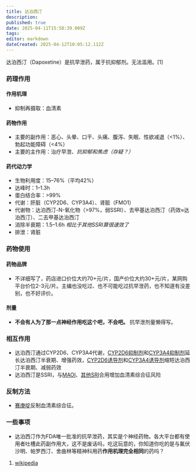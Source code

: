```yaml
---
title: 达泊西汀
description: 
published: true
date: 2025-04-11T15:58:39.009Z
tags: 
editor: markdown
dateCreated: 2025-04-12T10:05:12.112Z
---
```


达泊西汀（Dapoxetine）是抗早泄药，属于抗抑郁剂。无法滥用。[1]
### 药理作用
#### 作用机理
- 抑制再摄取：血清素
#### 药物作用
- 主要的副作用：恶心、头晕、口干、头痛、腹泻、失眠、性欲减退（<1%）、勃起功能障碍（<4%）
- 主要的主作用：治疗早泄、*抗抑郁和焦虑（存疑？）*
#### 药代动力学
- 生物利用度：15–76%（平均42%）
- 达峰时：1–1.3h
- 蛋白结合率：>99%
- 代谢：肝脏（CYP2D6、CYP3A4）、肾脏（FMO1）
- 代谢物：达泊西汀-N-氧化物（>97%，弱SSRI）、去甲基达泊西汀（药效≈达泊西汀）、二去甲基达泊西汀
- 消除半衰期：1.5–1.6h *相比于其他SSRI算很速效了*
- 排泄：肾脏
### 药物使用
#### 药物品牌
- 不详细写了，药店进口价位大约70+元/片，国产价位大约30+元/片，某网购平台价位2-3元/片。主编也没吃过、也不可能吃过抗早泄药，也不知道有没差别，也不好评价。
#### 剂量
- **不会有人为了那一点神经作用吃这个吧，不会吧。** 抗早泄剂量懒得写。
### 相互作用
- 达泊西汀通过CYP2D6、CYP3A4代谢，[CYP2D6抑制剂](/DXM/#CYP2D6%E6%8A%91%E5%88%B6%E5%89%82)和[CYP3A4抑制剂](/DXM/#CYP3A4%E6%8A%91%E5%88%B6%E5%89%82)延长达泊西汀半衰期、增强药效，[CYP2D6诱导剂](/DXM/#CYP2D6%E8%AF%B1%E5%AF%BC%E5%89%82)和[CYP3A4诱导剂](/DXM/#CYP3A4%E8%AF%B1%E5%AF%BC%E5%89%82)缩短达泊西汀半衰期、减弱药效
- 达泊西汀是SSRI，与[MAOI](/DXM/#%E5%8D%95%E8%83%BA%E6%B0%A7%E5%8C%96%E9%85%B6%E6%8A%91%E5%88%B6%E5%89%82%EF%BC%88MAOI%EF%BC%89%E3%80%90%E4%B8%A5%E7%A6%81%E3%80%91)、[其他SRI](/DXM/#%E8%A1%80%E6%B8%85%E7%B4%A0%E5%86%8D%E6%91%84%E5%8F%96%E6%8A%91%E5%88%B6%E5%89%82%EF%BC%88SRI%EF%BC%89%E3%80%90%E9%AB%98%E5%8D%B1%E3%80%91)合用增加血清素综合征风险
### 反制方法
- [赛庚啶](/%E8%B5%9B%E5%BA%9A%E5%95%B6/)反制血清素综合征。
### 一些事项
- 达泊西汀作为FDA唯一批准的抗早泄药，其实是个神经药物。各大平台都有使用者吐槽此药副作用大，这不是废话吗，吃这玩意的，你知道你吃的是与氟伏沙明、帕罗西汀、舍曲林等精神科用药**作用机理完全相同**的药吗？

1.  [wikipedia](https://en.wikipedia.org/wiki/Dapoxetine)

